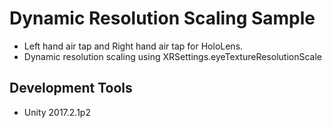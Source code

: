 # Dynamic Resolution Scaling Sample

- Left hand air tap and Right hand air tap for HoloLens.
- Dynamic resolution scaling using XRSettings.eyeTextureResolutionScale

## Development Tools
- Unity 2017.2.1p2
